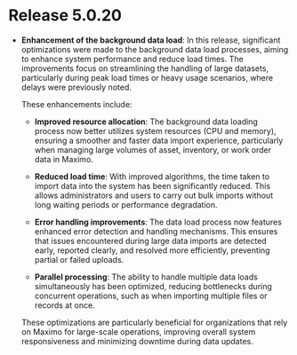 # Release 5.0.20

- **Enhancement of the background data load**: 
  In this release, significant optimizations were made to the background data load processes, aiming to enhance system performance and reduce load times. The improvements focus on streamlining the handling of large datasets, particularly during peak load times or heavy usage scenarios, where delays were previously noted.

  These enhancements include:
  
  - **Improved resource allocation**: The background data loading process now better utilizes system resources (CPU and memory), ensuring a smoother and faster data import experience, particularly when managing large volumes of asset, inventory, or work order data in Maximo.
  
  - **Reduced load time**: With improved algorithms, the time taken to import data into the system has been significantly reduced. This allows administrators and users to carry out bulk imports without long waiting periods or performance degradation.
  
  - **Error handling improvements**: The data load process now features enhanced error detection and handling mechanisms. This ensures that issues encountered during large data imports are detected early, reported clearly, and resolved more efficiently, preventing partial or failed uploads.
  
  - **Parallel processing**: The ability to handle multiple data loads simultaneously has been optimized, reducing bottlenecks during concurrent operations, such as when importing multiple files or records at once.

  These optimizations are particularly beneficial for organizations that rely on Maximo for large-scale operations, improving overall system responsiveness and minimizing downtime during data updates.

